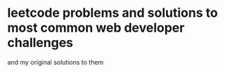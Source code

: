 # leetcode problems and solutions to most common web developer challenges
and my original solutions to them
